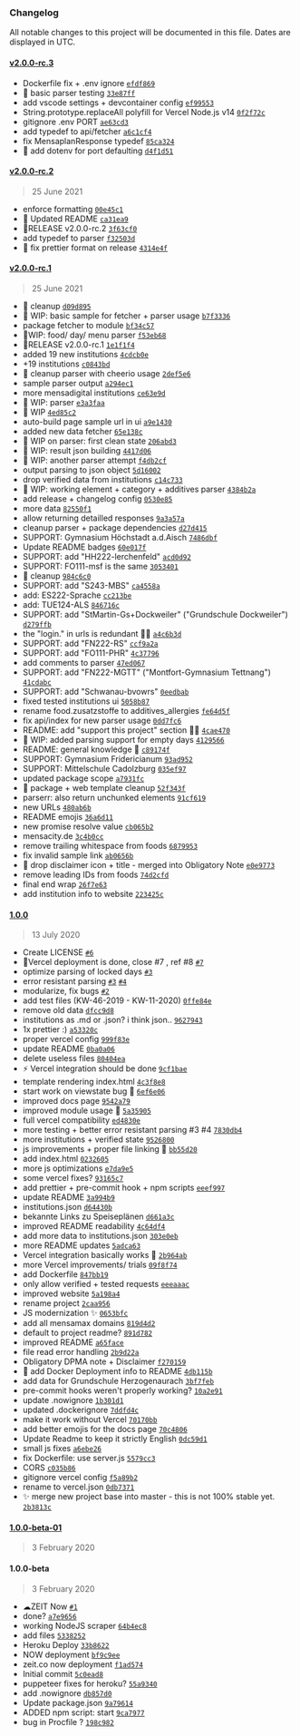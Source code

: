 ### Changelog

All notable changes to this project will be documented in this file. Dates are displayed in UTC.

#### [v2.0.0-rc.3](https://github.com/philippdormann/gymhmensa/compare/v2.0.0-rc.2...v2.0.0-rc.3)

- Dockerfile fix + .env ignore [`efdf869`](https://github.com/philippdormann/gymhmensa/commit/efdf869bd46019577033c8ad6d9442e9defc51ff)
- 🧪 basic parser testing [`33e87ff`](https://github.com/philippdormann/gymhmensa/commit/33e87ffbb0fd3e0c129509ffa4898eb75a242dad)
- add vscode settings + devcontainer config [`ef99553`](https://github.com/philippdormann/gymhmensa/commit/ef995532a8cdcea8d22c5c89bbc4e9cd96342b4b)
- String.prototype.replaceAll polyfill for Vercel Node.js v14 [`0f2f72c`](https://github.com/philippdormann/gymhmensa/commit/0f2f72c783692555ca0094bbd5b1b804b036b0af)
- gitignore .env PORT [`ae63cd3`](https://github.com/philippdormann/gymhmensa/commit/ae63cd388899f89324111943fa7b44ca007a83f4)
- add typedef to api/fetcher [`a6c1cf4`](https://github.com/philippdormann/gymhmensa/commit/a6c1cf479cacfcd5c47618ee7199886dfae6e1ba)
- fix MensaplanResponse typedef [`85ca324`](https://github.com/philippdormann/gymhmensa/commit/85ca324971584e29643460f90fb74ff8098fca51)
- 🔌 add dotenv for port defaulting [`d4f1d51`](https://github.com/philippdormann/gymhmensa/commit/d4f1d5138f5c76aadca7d647cb5e055834c736c5)

#### [v2.0.0-rc.2](https://github.com/philippdormann/gymhmensa/compare/v2.0.0-rc.1...v2.0.0-rc.2)

> 25 June 2021

- enforce formatting [`00e45c1`](https://github.com/philippdormann/gymhmensa/commit/00e45c12b08f040b12960721e46ae32ad0ada748)
- 📝 Updated README [`ca31ea9`](https://github.com/philippdormann/gymhmensa/commit/ca31ea93613e9337003b9c90ee7dc69497cafe8f)
- 🚀RELEASE v2.0.0-rc.2 [`3f63cf0`](https://github.com/philippdormann/gymhmensa/commit/3f63cf0bb0daa9d7430047416f9cb8e15de7fee7)
- add typedef to parser [`f32503d`](https://github.com/philippdormann/gymhmensa/commit/f32503dfde6e3d003cafae05165c0b211c1c04bf)
- 🐞 fix prettier format on release [`4314e4f`](https://github.com/philippdormann/gymhmensa/commit/4314e4f00b6197e49f15b4b053e1d90bccffdfa0)

#### [v2.0.0-rc.1](https://github.com/philippdormann/gymhmensa/compare/1.0.0...v2.0.0-rc.1)

> 25 June 2021

- 🧹 cleanup [`d09d895`](https://github.com/philippdormann/gymhmensa/commit/d09d8956fb895988f2b532b675e6410facf4f0a0)
- 🚧 WIP: basic sample for fetcher + parser usage [`b7f3336`](https://github.com/philippdormann/gymhmensa/commit/b7f3336d701b049a817723c050665b29284d7159)
- package fetcher to module [`bf34c57`](https://github.com/philippdormann/gymhmensa/commit/bf34c57d14df89263e9e6c663f0ad9d4853ae57e)
- 🚧WIP: food/ day/ menu parser [`f53eb68`](https://github.com/philippdormann/gymhmensa/commit/f53eb68ca968ba1d95f44a0f6fce0d9523494f77)
- 🚀RELEASE v2.0.0-rc.1 [`1e1f1f4`](https://github.com/philippdormann/gymhmensa/commit/1e1f1f4a80d99455ded0dd898d6264206e7797cc)
- added 19 new institutions [`4cdcb0e`](https://github.com/philippdormann/gymhmensa/commit/4cdcb0e93c72ba790ef2edf36010fa486c45f58a)
- +19 institutions [`c0843bd`](https://github.com/philippdormann/gymhmensa/commit/c0843bddb5db553a8feb9203a6bcbaf715d85b0d)
- 🧹 cleanup parser with cheerio usage [`2def5e6`](https://github.com/philippdormann/gymhmensa/commit/2def5e66bffc28fcaed001690542011efba4a346)
- sample parser output [`a294ec1`](https://github.com/philippdormann/gymhmensa/commit/a294ec1759efbf7d87c3d931bb29bb1ad1ad01de)
- more mensadigital institutions [`ce63e9d`](https://github.com/philippdormann/gymhmensa/commit/ce63e9d1e62ca4297c86dcd80b31ae4abc1f2ded)
- 🚧 WIP: parser [`e3a3faa`](https://github.com/philippdormann/gymhmensa/commit/e3a3faae4260738712089cbbccb15e233df82de2)
- 🚧 WIP [`4ed85c2`](https://github.com/philippdormann/gymhmensa/commit/4ed85c2c7238d1bf980238b38370f683aeedd367)
- auto-build page sample url in ui [`a9e1430`](https://github.com/philippdormann/gymhmensa/commit/a9e143008be83e66a12953d430abb0adea35ed76)
- added new data fetcher [`65e138c`](https://github.com/philippdormann/gymhmensa/commit/65e138caa0caede035c1dd81ae3e72d008bb2f51)
- 🚧 WIP on parser: first clean state [`206abd3`](https://github.com/philippdormann/gymhmensa/commit/206abd3be64021fcfa01cf5c3c3adcc91616b1b8)
- 🚧 WIP: result json building [`4417d06`](https://github.com/philippdormann/gymhmensa/commit/4417d06dda06caa49046a659306144c4db90bd96)
- 🚧 WIP: another parser attempt [`f4db2cf`](https://github.com/philippdormann/gymhmensa/commit/f4db2cffba88175156f90f34653ea34d8a937828)
- output parsing to json object [`5d16002`](https://github.com/philippdormann/gymhmensa/commit/5d1600210b4fcaac545c6be0b5ddf696bd8f4791)
- drop verified data from institutions [`c14c733`](https://github.com/philippdormann/gymhmensa/commit/c14c7339b507a66b5e474799a4e23e41ff565567)
- 🚧 WIP: working element + category + additives parser [`4384b2a`](https://github.com/philippdormann/gymhmensa/commit/4384b2abde1761ca61fe0518dbab7352ba88dc12)
- add release + changelog config [`0530e85`](https://github.com/philippdormann/gymhmensa/commit/0530e85ef844ed03a8f1da4ad3b5955c9b9be922)
- more data [`82550f1`](https://github.com/philippdormann/gymhmensa/commit/82550f145d2f8979e672dd671f44d045429ebe77)
- allow returning detailled responses [`9a3a57a`](https://github.com/philippdormann/gymhmensa/commit/9a3a57ae946a5d456f7779bcdfad9d4cb763b731)
- cleanup parser + package dependencies [`d27d415`](https://github.com/philippdormann/gymhmensa/commit/d27d41558361655edf9860c71e6328958689b3d8)
- SUPPORT: Gymnasium Höchstadt a.d.Aisch [`7486dbf`](https://github.com/philippdormann/gymhmensa/commit/7486dbf7d01ddd772b715aed63eda881bb79ffc7)
- Update README badges [`60e017f`](https://github.com/philippdormann/gymhmensa/commit/60e017f9221fc1ccd5f73d031d98090317e20a46)
- SUPPORT: add "HH222-lerchenfeld" [`acd0d92`](https://github.com/philippdormann/gymhmensa/commit/acd0d927f656939ebd4e62481e3e4c47c32fade5)
- SUPPORT: FO111-msf is the same [`3053401`](https://github.com/philippdormann/gymhmensa/commit/305340154e7e2112cd60fadfa2ae2743e1b554f8)
- 🧹 cleanup [`984c6c0`](https://github.com/philippdormann/gymhmensa/commit/984c6c07e90cabcc4cd50aa7836da32f5e63640b)
- SUPPORT: add "S243-MBS" [`ca4558a`](https://github.com/philippdormann/gymhmensa/commit/ca4558aef5b49892a8b33e4a11decce67955cc51)
- add: ES222-Sprache [`cc213be`](https://github.com/philippdormann/gymhmensa/commit/cc213be1df8aa7011a8b155f6d631dd3d6354df2)
- add: TUE124-ALS [`846716c`](https://github.com/philippdormann/gymhmensa/commit/846716cb212a9be677912d63fc5d7a570ae101c5)
- SUPPORT: add "StMartin-Gs+Dockweiler" ("Grundschule Dockweiler") [`d279ffb`](https://github.com/philippdormann/gymhmensa/commit/d279ffba9dd8646b0042dbc828a3e786e282da88)
- the "login." in urls is redundant 🤷‍♂️ [`a4c6b3d`](https://github.com/philippdormann/gymhmensa/commit/a4c6b3dc622743a5d4cff6eb0415ab69a086707f)
- SUPPORT: add "FN222-RS" [`ccf9a2a`](https://github.com/philippdormann/gymhmensa/commit/ccf9a2a429c44ee90b17fa04c66d1b3624575f4c)
- SUPPORT: add "FO111-PHR" [`4c37796`](https://github.com/philippdormann/gymhmensa/commit/4c377967a83f93ac6c3137b81a895136a8aa6640)
- add comments to parser [`47ed067`](https://github.com/philippdormann/gymhmensa/commit/47ed067d4d8d64b82edc2ba6a4429eb4fb35c041)
- SUPPORT: add "FN222-MGTT" ("Montfort-Gymnasium Tettnang") [`41cdabc`](https://github.com/philippdormann/gymhmensa/commit/41cdabcd4007cfd60d6301799253f930f0889ca2)
- SUPPORT: add "Schwanau-bvowrs" [`0eedbab`](https://github.com/philippdormann/gymhmensa/commit/0eedbab8a74d531b9d996da545f8f93c3ddc3978)
- fixed tested institutions ui [`5058b87`](https://github.com/philippdormann/gymhmensa/commit/5058b87fffe713f9eeebdab773b49cb4099ac332)
- rename food.zusatzstoffe to additives_allergies [`fe64d5f`](https://github.com/philippdormann/gymhmensa/commit/fe64d5f0017921b21e0b9e6bf15ff72bf4bf401a)
- fix api/index for new parser usage [`0dd7fc6`](https://github.com/philippdormann/gymhmensa/commit/0dd7fc6b798c8584156fbdaf5dff5cc424b2acfb)
- README: add "support this project" section 🤷‍♂️ [`4cae470`](https://github.com/philippdormann/gymhmensa/commit/4cae47014e7f41a013b304bccf9850514bd2f042)
- 🚧 WIP: added parsing support for empty days [`4129566`](https://github.com/philippdormann/gymhmensa/commit/41295667d1cecb3a6e5374cd13758527162f9a88)
- README: general knowledge 🧠 [`c89174f`](https://github.com/philippdormann/gymhmensa/commit/c89174f1ba19458741ab9c9419f60cbcee0dbccc)
- SUPPORT: Gymnasium Fridericianum [`93ad952`](https://github.com/philippdormann/gymhmensa/commit/93ad952118207ea8b6431f7095de4117e4b38772)
- SUPPORT: Mittelschule Cadolzburg [`035ef97`](https://github.com/philippdormann/gymhmensa/commit/035ef971ef57f3239e0e122ff651349b2b99b0cc)
- updated package scope [`a7931fc`](https://github.com/philippdormann/gymhmensa/commit/a7931fc689292fdce602ec5489865a45e265b912)
- 🧹 package + web template cleanup [`52f343f`](https://github.com/philippdormann/gymhmensa/commit/52f343fea10796304a6470451944931a7e9e3ffa)
- parserr: also return unchunked elements [`91cf619`](https://github.com/philippdormann/gymhmensa/commit/91cf6191dd3afe1d1366258822633b6f899989f6)
- new URLs [`480ab6b`](https://github.com/philippdormann/gymhmensa/commit/480ab6b84748dcf8492c0d23d50170f81855530c)
- README emojis [`36a6d11`](https://github.com/philippdormann/gymhmensa/commit/36a6d115e19aba62d76a997f463bd29cbf60632a)
- new promise resolve value [`cb065b2`](https://github.com/philippdormann/gymhmensa/commit/cb065b21f752b5e51338c62ea719d270f3a3600a)
- mensacity.de [`3c4b0cc`](https://github.com/philippdormann/gymhmensa/commit/3c4b0ccb967c12b8551827a2384481f2fadfe3a7)
- remove trailing whitespace from foods [`6879953`](https://github.com/philippdormann/gymhmensa/commit/68799532cecf7119f8c6948c5abaf96f81c70367)
- fix invalid sample link [`ab0656b`](https://github.com/philippdormann/gymhmensa/commit/ab0656b94e0fe6c37f3eccf6aab286be7ada4360)
- 🧹 drop disclaimer icon + title - merged into Obligatory Note [`e0e9773`](https://github.com/philippdormann/gymhmensa/commit/e0e9773b686ae3e3d9ce0e5e97a1b66039f83a01)
- remove leading IDs from foods [`74d2cfd`](https://github.com/philippdormann/gymhmensa/commit/74d2cfd545c295d5869d1a21b557d5b1778d8a42)
- final end wrap [`26f7e63`](https://github.com/philippdormann/gymhmensa/commit/26f7e63516b848c99d28c0bcb2f58a59dd01df9e)
- add institution info to website [`223425c`](https://github.com/philippdormann/gymhmensa/commit/223425c9ccc7829bfe50855faf50751c46e91033)

#### [1.0.0](https://github.com/philippdormann/gymhmensa/compare/1.0.0-beta-01...1.0.0)

> 13 July 2020

- Create LICENSE [`#6`](https://github.com/philippdormann/gymhmensa/pull/6)
- 🚀Vercel deployment is done, close #7 , ref #8 [`#7`](https://github.com/philippdormann/gymhmensa/issues/7)
- optimize parsing of locked days [`#3`](https://github.com/philippdormann/gymhmensa/issues/3)
- error resistant parsing [`#3`](https://github.com/philippdormann/gymhmensa/issues/3) [`#4`](https://github.com/philippdormann/gymhmensa/issues/4)
- modularize, fix bugs [`#2`](https://github.com/philippdormann/gymhmensa/issues/2)
- add test files (KW-46-2019 - KW-11-2020) [`0ffe84e`](https://github.com/philippdormann/gymhmensa/commit/0ffe84e4a1070b0939c8b1d79a40f156eeba77a0)
- remove old data [`dfcc9d8`](https://github.com/philippdormann/gymhmensa/commit/dfcc9d8abb4121e9d73e7345d40104488ea3c6b5)
- institutions as .md or .json? i think json.. [`9627943`](https://github.com/philippdormann/gymhmensa/commit/962794328db2a73776b7f81a0549dd4cd99e5093)
- 1x prettier :) [`a53320c`](https://github.com/philippdormann/gymhmensa/commit/a53320c5d690884de3c2b21e4f89cbf35d910ed7)
- proper vercel config [`999f83e`](https://github.com/philippdormann/gymhmensa/commit/999f83ef2e937449b750f590e1987e01a47108d7)
- update README [`0ba0a06`](https://github.com/philippdormann/gymhmensa/commit/0ba0a06d5835e14e299100682196491ccc389ec5)
- delete useless files [`80404ea`](https://github.com/philippdormann/gymhmensa/commit/80404eac48f1c7596c8c55a7095ae76cae9eed03)
- ⚡ Vercel integration should be done [`9cf1bae`](https://github.com/philippdormann/gymhmensa/commit/9cf1baef6e6419820dcaa2d7fb7a01e50d970b23)
- template rendering index.html [`4c3f8e8`](https://github.com/philippdormann/gymhmensa/commit/4c3f8e81ecc263809f33b44bf4e0b7ecf3c082d1)
- start work on viewstate bug 🐞 [`6ef6e06`](https://github.com/philippdormann/gymhmensa/commit/6ef6e06293e8f335dde0f5aaec4a58d515137122)
- improved docs page [`9542a79`](https://github.com/philippdormann/gymhmensa/commit/9542a7952e93b558cb7575fa9eb4c2f5a7af22a8)
- improved module usage 🔌 [`5a35905`](https://github.com/philippdormann/gymhmensa/commit/5a359050ba22147f8fa1188e5f813bd0c830d1ea)
- full vercel compatibility [`ed4830e`](https://github.com/philippdormann/gymhmensa/commit/ed4830e4ff72aec5d7be543f8d8c9ef16fdc5dc5)
- more testing + better error resistant parsing #3 #4 [`7830db4`](https://github.com/philippdormann/gymhmensa/commit/7830db45753e94a7d978398d02401d5b92da567e)
- more institutions + verified state [`9526800`](https://github.com/philippdormann/gymhmensa/commit/9526800cd69e539baface419e821004d9baeb37c)
- js improvements + proper file linking 🔗 [`bb55d20`](https://github.com/philippdormann/gymhmensa/commit/bb55d20960ad0ab67b14cb0a215d7b7d614d8727)
- add index.html [`0232605`](https://github.com/philippdormann/gymhmensa/commit/0232605b817d9de7e2a20bac82042b8ad5b7b94e)
- more js optimizations [`e7da9e5`](https://github.com/philippdormann/gymhmensa/commit/e7da9e5009222e08a94650214ab600990b6ef644)
- some vercel fixes? [`93165c7`](https://github.com/philippdormann/gymhmensa/commit/93165c73c74692cad15c9f9acdb4632659bcd919)
- add prettier + pre-commit hook + npm scripts [`eeef997`](https://github.com/philippdormann/gymhmensa/commit/eeef997d9d09b05ee47ce031c0735290ae25eb7c)
- update README [`3a994b9`](https://github.com/philippdormann/gymhmensa/commit/3a994b9080b70436438f4d416e5469ac10ab10c5)
- institutions.json [`d64430b`](https://github.com/philippdormann/gymhmensa/commit/d64430b1066db961836db26ac11d1bc386ef7305)
- bekannte Links zu Speiseplänen [`d661a3c`](https://github.com/philippdormann/gymhmensa/commit/d661a3c0e43a5b4a77b3b0176e7345e51e378976)
- improved README readability [`4c64df4`](https://github.com/philippdormann/gymhmensa/commit/4c64df497f2c9264975cfbc67746608f91402ff0)
- add more data to institutions.json [`303e0eb`](https://github.com/philippdormann/gymhmensa/commit/303e0ebdbf9ad46188e06f37ed6e16523d7ccb34)
- more README updates [`5adca63`](https://github.com/philippdormann/gymhmensa/commit/5adca63c691e750278bc1dc5fe778d470d5ca2ec)
- Vercel integration basically works 🤯 [`2b964ab`](https://github.com/philippdormann/gymhmensa/commit/2b964ab421e923e318313462b53c7cf0c7361a99)
- more Vercel improvements/ trials [`09f8f74`](https://github.com/philippdormann/gymhmensa/commit/09f8f74fee5a3244057d577841b31e8024df5768)
- add Dockerfile [`847bb19`](https://github.com/philippdormann/gymhmensa/commit/847bb193a7e87cdb830041b752b3b7b451e87552)
- only allow verified + tested requests [`eeeaaac`](https://github.com/philippdormann/gymhmensa/commit/eeeaaac439ca85c9bc12d1262ed221b7fae1c3c6)
- improved website [`5a198a4`](https://github.com/philippdormann/gymhmensa/commit/5a198a4036a9c833067fc269f011de6c83240e98)
- rename project [`2caa956`](https://github.com/philippdormann/gymhmensa/commit/2caa956fc29b011b99c3465ba7353ac1fab87c6e)
- JS modernization ✨ [`0653bfc`](https://github.com/philippdormann/gymhmensa/commit/0653bfcde60337b539881072afd0edd417ff242a)
- add all mensamax domains [`819d4d2`](https://github.com/philippdormann/gymhmensa/commit/819d4d2ff2507c2548d6bb694abf025a8fedc731)
- default to project readme? [`891d782`](https://github.com/philippdormann/gymhmensa/commit/891d7826593baa42019c7321e3f8f70225684d1b)
- improved README [`a65face`](https://github.com/philippdormann/gymhmensa/commit/a65facea4c2d8671fd83c84369b338a0ebaab783)
- file read error handling [`2b9d22a`](https://github.com/philippdormann/gymhmensa/commit/2b9d22a3ed7ff2394c0e206ed0af3433ae813092)
- Obligatory DPMA note + Disclaimer [`f270159`](https://github.com/philippdormann/gymhmensa/commit/f2701594fb0255d55367bd8c5cf9fd17351bae9a)
- 🐳 add Docker Deployment info to README [`4db115b`](https://github.com/philippdormann/gymhmensa/commit/4db115bb4a751f855dac5ec40fb3c96504043309)
- add data for Grundschule Herzogenaurach [`3bf7feb`](https://github.com/philippdormann/gymhmensa/commit/3bf7feb09d7974d34eeac3738496015ace63903e)
- pre-commit hooks weren't properly working? [`10a2e91`](https://github.com/philippdormann/gymhmensa/commit/10a2e9180f3593f9b0eab9873207b847f795224b)
- update .nowignore [`1b301d1`](https://github.com/philippdormann/gymhmensa/commit/1b301d1f692ce5a878b1d030991ac3cf3193494f)
- updated .dockerignore [`7ddfd4c`](https://github.com/philippdormann/gymhmensa/commit/7ddfd4c723c52963a72716d3efcbb434f1dbd331)
- make it work without Vercel [`70170bb`](https://github.com/philippdormann/gymhmensa/commit/70170bbcb8938bbe5c23b3d5b7ba0c343511401d)
- add better emojis for the docs page [`70c4806`](https://github.com/philippdormann/gymhmensa/commit/70c4806865ae010a1d964206d3e1d681467230f2)
- Update Readme to keep it strictly English [`0dc59d1`](https://github.com/philippdormann/gymhmensa/commit/0dc59d171b7395c0156738eb4f388f4cf534ef9c)
- small js fixes [`a6ebe26`](https://github.com/philippdormann/gymhmensa/commit/a6ebe264463067ac3db0c55f838a0b8a988c8870)
- fix Dockerfile: use server.js [`5579cc3`](https://github.com/philippdormann/gymhmensa/commit/5579cc3a0951a7bb87f44bb82965290aaeeb499b)
- CORS [`c035b86`](https://github.com/philippdormann/gymhmensa/commit/c035b8695116fdf3b98e8243eb72dadb2b7ead83)
- gitignore vercel config [`f5a89b2`](https://github.com/philippdormann/gymhmensa/commit/f5a89b2b917c4122c73b75abdb8456afbfd7c624)
- rename to vercel.json [`0db7371`](https://github.com/philippdormann/gymhmensa/commit/0db737150e4729a2de1cac2f76bd6d6d5cf778ee)
- ✨ merge new project base into master - this is not 100% stable yet. [`2b3813c`](https://github.com/philippdormann/gymhmensa/commit/2b3813cd2e650ca23dd09366d5553fbaea867dfb)

#### [1.0.0-beta-01](https://github.com/philippdormann/gymhmensa/compare/1.0.0-beta...1.0.0-beta-01)

> 3 February 2020

#### 1.0.0-beta

> 3 February 2020

- ☁ZEIT Now [`#1`](https://github.com/philippdormann/gymhmensa/issues/1)
- done? [`a7e9656`](https://github.com/philippdormann/gymhmensa/commit/a7e965687893df0c03718aa4cc618d9006156246)
- working NodeJS scraper [`64b4ec8`](https://github.com/philippdormann/gymhmensa/commit/64b4ec8c05715c4bc2b1d09b0c2cef5cbf19886a)
- add files [`5338252`](https://github.com/philippdormann/gymhmensa/commit/533825265eb6d7e691b640035973b3dbd7695eda)
- Heroku Deploy [`33b8622`](https://github.com/philippdormann/gymhmensa/commit/33b86228de715bdd9c1e16d5010dde518be45758)
- NOW deployment [`bf9c9ee`](https://github.com/philippdormann/gymhmensa/commit/bf9c9ee1ddebb6eb1cf7186a538ac0323b1c9c4b)
- zeit.co now deployment [`f1ad574`](https://github.com/philippdormann/gymhmensa/commit/f1ad57492141d55df8c69442071c9971b9d7f5a4)
- Initial commit [`5c0ead8`](https://github.com/philippdormann/gymhmensa/commit/5c0ead804700971083d831b8e07d57983f126ead)
- puppeteer fixes for heroku? [`55a9340`](https://github.com/philippdormann/gymhmensa/commit/55a9340facfa24a6c7a47c26d66e423997443c75)
- add .nowignore [`db857d0`](https://github.com/philippdormann/gymhmensa/commit/db857d0b3fa64ce5efd70c86d128dca2813f07b0)
- Update package.json [`9a79614`](https://github.com/philippdormann/gymhmensa/commit/9a79614176653640ac6e10f553e77b9e7c974a5f)
- ADDED npm script: start [`9ca7977`](https://github.com/philippdormann/gymhmensa/commit/9ca79779e764b074ab4e1471bc2d5aa3e43da9a3)
- bug in Procfile ? [`198c982`](https://github.com/philippdormann/gymhmensa/commit/198c9826ffbb8b336673cd0277c38acec113511e)

